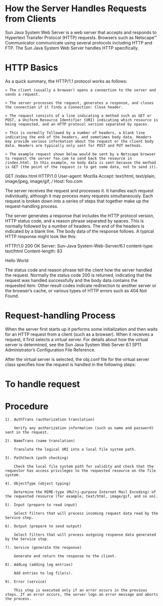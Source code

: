 # How the Server Handles Requests from Clients

Sun Java System Web Server is a web server that accepts and responds to Hypertext Transfer Protocol (HTTP) requests. Browsers such as Netscape™ Communicator communicate using several protocols including HTTP and FTP. The Sun Java System Web Server handles HTTP specifically.


# HTTP Basics

As a quick summary, the HTTP/1.1 protocol works as follows:

    > The client (usually a browser) opens a connection to the server and sends a request.

    > The server processes the request, generates a response, and closes the connection if it finds a Connection: Close header.

    > The request consists of a line indicating a method such as GET or POST, a Uniform Resource Identifier (URI) indicating which resource is being requested, and an HTTP protocol version separated by spaces.

    > This is normally followed by a number of headers, a blank line indicating the end of the headers, and sometimes body data. Headers may provide various information about the request or the client body data. Headers are typically only sent for POST and PUT methods.

    > The example request shown below would be sent by a Netscape browser to request the server foo.com to send back the resource in /index.html. In this example, no body data is sent because the method is GET (the point of the request is to get some data, not to send it).


GET /index.html HTTP/1.0
User-agent: Mozilla
Accept: text/html, text/plain, image/jpeg, image/gif, */*
Host: foo.com


The server receives the request and processes it. It handles each request individually, although it may process many requests simultaneously. Each request is broken down into a series of steps that together make up the request-handling process.

The server generates a response that includes the HTTP protocol version, HTTP status code, and a reason phrase separated by spaces. This is normally followed by a number of headers. The end of the headers is indicated by a blank line. The body data of the response follows. A typical HTTP response might look like this:

HTTP/1.0 200 OK
Server: Sun-Java System-Web-Server/6.1
content-type: text/html
Content-length: 83

<HTML>
<HEAD><TITLE>Hello World</Title></HEAD>
<BODY>Hello World</BODY>
</HTML>


The status code and reason phrase tell the client how the server handled the request. Normally the status code 200 is returned, indicating that the request was handled successfully and the body data contains the requested item. Other result codes indicate redirection to another server or the browser’s cache, or various types of HTTP errors such as 404 Not Found.


# Request-handling Process

When the server first starts up it performs some initialization and then waits for an HTTP request from a client (such as a browser). When it receives a request, it first selects a virtual server. For details about how the virtual server is determined, see the Sun Java System Web Server 6.1 SP11 Administrator’s Configuration File Reference.

After the virtual server is selected, the obj.conf file for the virtual server class specifies how the request is handled in the following steps:

# To handle request

# Procedure

    1). AuthTrans (authorization translation) 

        Verify any authorization information (such as name and password) sent in the request.

    2). NameTrans (name translation)

        Translate the logical URI into a local file system path.

    3). PathCheck (path checking)

        Check the local file system path for validity and check that the requestor has access privileges to the requested resource on the file system.

    4). ObjectType (object typing)

        Determine the MIME-type (Multi-purpose Internet Mail Encoding) of the requested resource (for example, text/html, image/gif, and so on).

    5). Input (prepare to read input)

        Select filters that will process incoming request data read by the Service step.

    6). Output (prepare to send output)

        Select filters that will process outgoing response data generated by the Service step.

    7). Service (generate the response)

        Generate and return the response to the client.

    8). AddLog (adding log entries)

        Add entries to log file(s).

    9). Error (service)

        This step is executed only if an error occurs in the previous steps. If an error occurs, the server logs an error message and aborts the process.







